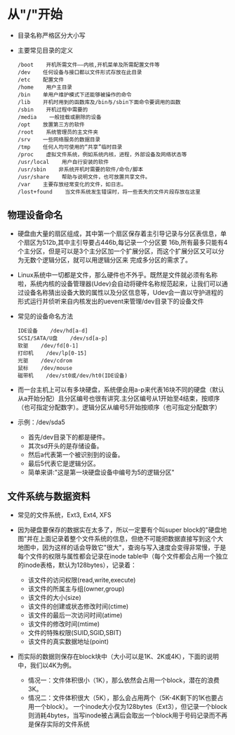 # 从"/"开始

- 目录名称严格区分大小写

- 主要常见目录的定义

  ```
  /boot    开机所需文件——内核,开机菜单及所需配置文件等
  /dev    任何设备与接口都以文件形式存放在此目录
  /etc    配置文件
  /home    用户主目录
  /bin    单用户维护模式下还能够被操作的命令
  /lib    开机时用到的函数库及/bin与/sbin下面命令要调用的函数
  /sbin    开机过程中需要的
  /media    一般挂载或删除的设备
  /opt    放置第三方的软件
  /root    系统管理员的主文件夹
  /srv    一些网络服务的数据目录
  /tmp    任何人均可使用的“共享”临时目录
  /proc    虚拟文件系统，例如系统内核，进程，外部设备及网络状态等
  /usr/local    用户自行安装的软件
  /usr/sbin    非系统开机时需要的软件/命令/脚本
  /usr/share    帮助与说明文件，也可放置共享文件。
  /var    主要存放经常变化的文件，如日志。
  /lost+found    当文件系统发生错误时，将一些丢失的文件片段存放在这里
  ```

## 物理设备命名

- 硬盘由大量的扇区组成，其中第一个扇区保存着主引导记录与分区表信息，单个扇区为512b,其中主引导要占446b,每记录一个分区要 16b,所有最多只能有4个主分区，但是可以是3个主分区加一个扩展分区，而这个扩展分区又可以分为无数个逻辑分区，就可以用逻辑分区来 完成多分区的需求了。

- Linux系统中一切都是文件，那么硬件也不外乎。既然是文件就必须有名称啦，系统内核的设备管理器(Udev)会自动将硬件名称规范起来，让我们可以通过设备名称猜出设备大致的属性以及分区信息等，Udev会一直以守护进程的形式运行并侦听来自内核发出的uevent来管理/dev目录下的设备文件

- 常见的设备命名方法

  ```
  IDE设备    /dev/hd[a-d]
  SCSI/SATA/U盘    /dev/sd[a-p]
  软驱    /dev/fd[0-1]
  打印机    /dev/lp[0-15]
  光驱    /dev/cdrom
  鼠标    /dev/mouse
  磁带机    /dev/st0或/dev/ht0(IDE设备)
  ```

- 而一台主机上可以有多块硬盘，系统便会用a-p来代表16块不同的硬盘（默认从a开始分配）且分区编号也很有讲究.主分区编号从1开始至4结束，按顺序（也可指定分配数字）。逻辑分区从编号5开始按顺序（也可指定分配数字）

- 示例：/dev/sda5

  - 首先/dev目录下的都是硬件。
  - 其次sd开头的是存储设备。
  - 然后a代表第一个被识别到的设备。
  - 最后5代表它是逻辑分区。
  - 简单来讲:"这是第一块硬盘设备中编号为5的逻辑分区"

## 文件系统与数据资料

- 常见的文件系统，Ext3, Ext4, XFS

- 因为硬盘要保存的数据实在太多了，所以一定要有个叫super block的"硬盘地图"并在上面记录着整个文件系统的信息，但绝不可能把数据直接写到这个大地图中，因为这样的话会导致它"很大"，查询与写入速度会变得非常慢，于是每个文件的权限与属性都会记录在inode table中（每个文件都会占用一个独立的inode表格，默认为128bytes），记录着：

  - 该文件的访问权限(read,write,execute)
  - 该文件的所属主与组(owner,group)
  - 该文件的大小(size)
  - 该文件的创建或状态修改时间(ctime)
  - 该文件的最后一次访问时间(atime)
  - 该文件的修改时间(mtime)
  - 文件的特殊权限(SUID,SGID,SBIT)
  - 该文件的真实数据地址(point)

- 而实际的数据则保存在block块中（大小可以是1K、2K或4K），下面的说明中，我们以4K为例。

  - 情况一：文件体积很小（1K），那么依然会占用一个block，潜在的浪费3K。
  - 情况二：文件体积很大（5K），那么会占用两个（5K-4K剩下的1K也要占用一个block）。 一个inode大小仅为128bytes（Ext3），但记录一个block则消耗4bytes，当写inode被占满后会取出一个block用于号码记录而不再是保存实际的文件系统
